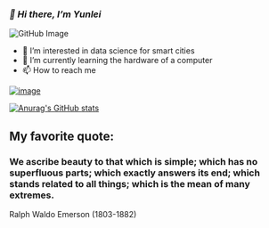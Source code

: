 
### *👋 Hi there, I’m Yunlei*
![GitHub Image](https://i.pinimg.com/originals/36/ea/33/36ea330ea35dc1e2fa1143b0f96a3d2d.jpg)
- 👀 I’m interested in data science for smart cities
- 🌱 I’m currently learning the hardware of a computer
- 📫 How to reach me

[![image](https://img.shields.io/badge/LinkedIn-0077B5?style=for-the-badge&logo=linkedin&logoColor=white)](https://www.linkedin.com/in/yunlei-wu-799558165)


[![Anurag's GitHub stats](https://github-readme-stats.vercel.app/api?username=Yunlei-Wu)](https://github.com/anuraghazra/github-readme-stats)

## My favorite quote:
### We ascribe beauty to that which is simple; which has no superfluous parts; which exactly answers its end; which stands related to all things; which is the mean of many extremes.
Ralph Waldo Emerson (1803-1882)
<!---
Yunlei-Wu/Yunlei-Wu is a ✨ special ✨ repository because its `README.md` (this file) appears on your GitHub profile.
You can click the Preview link to take a look at your changes.
--->
